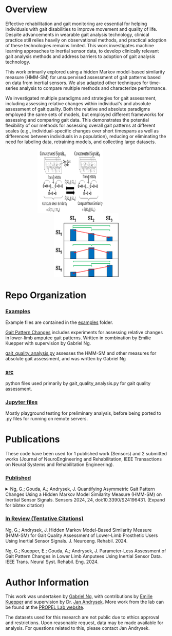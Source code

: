 # Overview

<div align="left">

Effective rehabilitation and gait monitoring are essential for helping individuals with gait disabilities to improve movement and quality of life. Despite advancements in wearable gait analysis technology, clinical practice still relies heavily on observational methods, and practical adoption of these technologies remains limited. This work investigates machine learning approaches to inertial sensor data, to develop clinically relevant gait analysis methods and address barriers to adoption of gait analysis technology.

This work primarily explored using a hidden Markov model-based similarity measure (HMM-SM) for unsupervised assessment of gait patterns based on data from inertial sensors. We also adapted other techniques for time-series analysis to compare multiple methods and characterize performance. 

We investigated multiple paradigms and strategies for gait assessment, including assessing relative changes within individual's and absolute assessment of gait quality. Both the relative and absolute paradigms employed the same sets of models, but employed different frameworks for assessing and comparing gait data. This demonstrates the potential flexibility of our methods for assessing overall gait patterns at different scales (e.g., individual-specific changes over short timespans as well as differences between individuals in a population), reducing or eliminating the need for labeling data, retraining models, and collecting large datasets.

<div align="center">

<p float="left">
  <img align="top" align="middle" width="40%" src="assets/HMM-SM_Algorithm_Model_Overview.svg" style="display: inline-block; margin-right: 100px; auto; height: 200px"/>
  <img align="top" align="middle" width="40%" src="assets/Annotated_results.svg" style="display: inline-block; margin: 0 auto; height: 200px"/>
  
</p>

<div align="left">

# Repo Organization
### <u>Examples</u>
Example files are contained in the [examples](./examples) folder.

[Gait Pattern Changes](<./examples/Gait Pattern Changes/>) includes experiments for assessing relative changes in lower-limb amputee gait patterns. Written in combination by Emilie Kuepper with supervision by Gabriel Ng.

[gait_quality_analysis.py](./examples/gait_quality_analysis.py) assesses the HMM-SM and other measures for absolute gait assessment, and was written by Gabriel Ng

### <u>src</u>
python files used primarily by gait_quality_analysis.py for gait quality assessment.

### <u>Jupyter files</u>
Mostly playground testing for preliminary analysis, before being ported to .py files for running on remote servers.

# Publications
These code have been used for 1 published work (Sensors) and 2 submitted works (Journal of NeuroEngineering and Rehabilitation, IEEE Transactions on Neural Systems and Rehabilitation Engineering). 

### <u>Published</u>

<details>
<summary>
Ng, G.; Gouda, A.; Andrysek, J. Quantifying Asymmetric Gait Pattern Changes Using a Hidden Markov Model Similarity Measure (HMM-SM) on Inertial Sensor Signals. Sensors 2024, 24, doi:10.3390/S24196431. (Expand for bibtex citation)
</summary>

```bibtex
@article{Ng2024,
    title = {Quantifying Asymmetric Gait Pattern Changes using a Hidden Markov Model Similarity Measure (HMM-SM) on Inertial Sensor Signals},
    author = {Gabriel Ng and Aliaa Gouda and Jan Andrysek},
    doi = {10.3390/S24196431},
    file = {:C\:/Users/Gabriel Ng/Downloads/sensors-24-06431.pdf:pdf},
    journal = {Sensors},
    keywords = {gait assessment,gait disabilities,machine learning,unsupervised learning,wearable sensors},
    number = {19},
    url = {https://www.mdpi.com/1424-8220/24/19/6431},
    volume = {24},
    year = {2024}
}
```
</details>

### <u>In Review (Tentative Citations)</u>

Ng, G.; Andrysek, J. Hidden Markov Model-Based Similarity Measure (HMM-SM) for Gait Quality Assessment of Lower-Limb Prosthetic Users Using Inertial Sensor Signals. J. Neuroeng. Rehabil. 2024.

Ng, G.; Kuepper, E.; Gouda, A.; Andrysek, J. Parameter-Less Assessment of Gait Pattern Changes in Lower Limb Amputees Using Inertial Sensor Data. IEEE Trans. Neural Syst. Rehabil. Eng. 2024.

# Author Information

<div align="left">

This work was undertaken by [Gabriel Ng](https://github.com/gabepierng), with contributions by [Emilie Kuepper](https://www.linkedin.com/in/emilie-kuepper/?originalSubdomain=ca) and supervision by Dr. [Jan Andrysek](https://bme.utoronto.ca/faculty-research/core-faculty/jan-andrysek/). More work from the lab can be found at the [PROPEL Lab website](https://hollandbloorview.ca/research-education/bloorview-research-institute/research-centres-labs/propel-lab).

The datasets used for this research are not public due to ethics approval and restrictions. Upon reasonable request, data may be made available for analysis. For questions related to this, please contact Jan Andrysek.